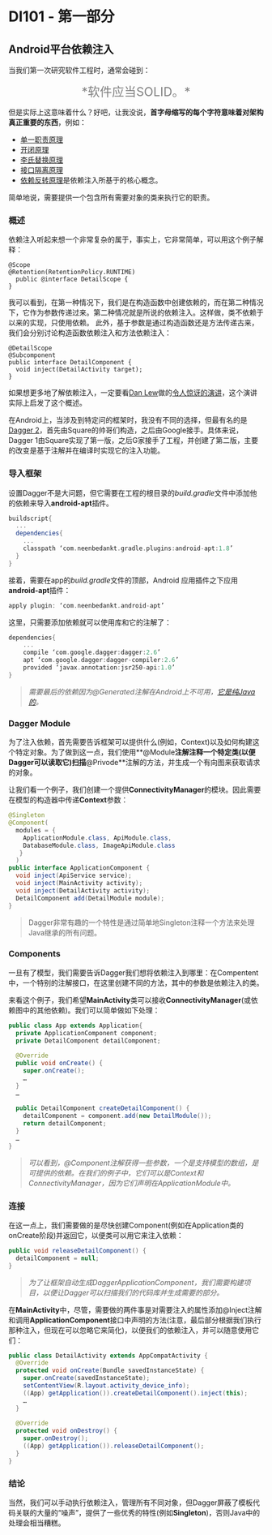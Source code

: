 # DI101 - 第一部分
## Android平台依赖注入

当我们第一次研究软件工程时，通常会碰到：

<center><font color=gray size=5>*软件应当SOLID。*</font></center>

但是实际上这意味着什么？好吧，让我没说，**首字母缩写的每个字符意味着对架构真正重要的东西**，例如：

* [单一职责原理](https://en.wikipedia.org/wiki/Single_responsibility_principle)
* [开闭原理](https://en.wikipedia.org/wiki/Open/closed_principle)
* [李氏替换原理](https://en.wikipedia.org/wiki/Liskov_substitution_principle)
* [接口隔离原理](https://en.wikipedia.org/wiki/Interface_segregation_principle)
* [依赖反转原理](https://en.wikipedia.org/wiki/Dependency_inversion_principle)是依赖注入所基于的核心概念。

简单地说，需要提供一个包含所有需要对象的类来执行它的职责。

### 概述
依赖注入听起来想一个非常复杂的属于，事实上，它非常简单，可以用这个例子解释：

```
@Scope
@Retention(RetentionPolicy.RUNTIME)
  public @interface DetailScope {
}
```

我可以看到，在第一种情况下，我们是在构造函数中创建依赖的，而在第二种情况下，它作为参数传递过来。第二种情况就是所说的依赖注入。这样做，类不依赖于以来的实现，只使用依赖。
此外，基于参数是通过构造函数还是方法传递古来，我们会分别讨论构造函数依赖注入和方法依赖注入：

```
@DetailScope
@Subcomponent
public interface DetailComponent {
  void inject(DetailActivity target);
}
```
如果想更多地了解依赖注入，一定要看[Dan Lew](https://twitter.com/danlew42)做的[令人惊讶的演讲](https://realm.io/news/daniel-lew-dependency-injection-dagger/)，这个演讲实际上启发了这个概述。

在Android上，当涉及到特定问的框架时，我没有不同的选择，但最有名的是[Dagger 2](http://google.github.io/dagger/)，首先由Square的帅哥们构造，之后由Google接手。具体来说，Dagger 1由Square实现了第一版，之后G家接手了工程，并创建了第二版，主要的改变是基于注解并在编译时实现它的注入功能。

### 导入框架
设置Dagger不是大问题，但它需要在工程的根目录的*build.gradle*文件中添加他的依赖来导入**android-apt**插件。

```groovy
buildscript{
  ...
  dependencies{
    ...
    classpath ‘com.neenbedankt.gradle.plugins:android-apt:1.8’
  }
}
```
接着，需要在app的*build.gradle*文件的顶部，Android 应用插件之下应用**android-apt**插件：

```groovy
apply plugin: ‘com.neenbedankt.android-apt’
```
这里，只需要添加依赖就可以使用库和它的注解了：

```groovy
dependencies{
    ...
    compile ‘com.google.dagger:dagger:2.6’ 
    apt ‘com.google.dagger:dagger-compiler:2.6’
    provided ‘javax.annotation:jsr250-api:1.0’
}
```
> *需要最后的依赖因为@Generated注解在Android上不可用，[它是纯Java的](https://docs.oracle.com/javase/7/docs/api/javax/annotation/Generated.html)。*

### Dagger Module
为了注入依赖，首先需要告诉框架可以提供什么(例如，Context)以及如何构建这个特定对象。为了做到这一点，我们使用**@Module**注解注释一个特定类(以便Dagger可以读取它)扫描**@Privode**注解的方法，并生成一个有向图来获取请求的对象。

让我们看一个例子，我们创建一个提供**ConnectivityManager**的模块。因此需要在模型的构造器中传递**Context**参数：

```java
@Singleton
@Component(
  modules = {
    ApplicationModule.class, ApiModule.class, 
    DatabaseModule.class, ImageApiModule.class
   }
  )
public interface ApplicationComponent {
  void inject(ApiService service);
  void inject(MainActivity activity);
  void inject(DetailActivity activity);
  DetailComponent add(DetailModule module);
}
```
> Dagger非常有趣的一个特性是通过简单地Singleton注释一个方法来处理Java继承的所有问题。

### Components
一旦有了模型，我们需要告诉Dagger我们想将依赖注入到哪里：在Compentent中，一个特别的注解接口，在这里创建不同的方法，其中的参数是依赖注入的类。

来看这个例子，我们希望**MainActivity**类可以接收**ConnectivityManager**(或依赖图中的其他依赖)。我们可以简单做如下处理：

```java
public class App extends Application{
  private ApplicationComponent component;
  private DetailComponent detailComponent;
  
  @Override
  public void onCreate() {
    super.onCreate();
    …
  }
  …
  
  public DetailComponent createDetailComponent() {
    detailComponent = component.add(new DetailModule());
    return detailComponent;
  }
  …
}
```
> *可以看到，@Component注解获得一些参数，一个是支持模型的数组，是可提供的依赖。在我们的例子中，它们可以是Context和ConnectivityManager，因为它们声明在ApplicationModule中。*

### 连接
在这一点上，我们需要做的是尽快创建Component(例如在Application类的onCreate阶段)并返回它，以便类可以用它来注入依赖：

```java
public void releaseDetailComponent() {
  detailComponent = null;
}
```
> *为了让框架自动生成DaggerApplicationComponent，我们需要构建项目，以便让Dagger可以扫描我们的代码库并生成需要的部分。*

在**MainActivity**中，尽管，需要做的两件事是对需要注入的属性添加@Inject注解和调用**ApplicationComponent**接口中声明的方法(注意，最后部分根据我们执行那种注入，但现在可以忽略它来简化)，以便我们的依赖注入，并可以随意使用它们：

```java
public class DetailActivity extends AppCompatActivity {
  @Override
  protected void onCreate(Bundle savedInstanceState) {
    super.onCreate(savedInstanceState);
    setContentView(R.layout.activity_device_info);
    ((App) getApplication()).createDetailComponent().inject(this);
    …
  }
  
  @Override
  protected void onDestroy() {
    super.onDestroy();
    ((App) getApplication()).releaseDetailComponent();
  }
}
```

### 结论
当然，我们可以手动执行依赖注入，管理所有不同对象，但Dagger屏蔽了模板代码关联的大量的“噪声”，提供了一些优秀的特性(例如**Singleton**)，否则Java中的处理会相当糟糕。

